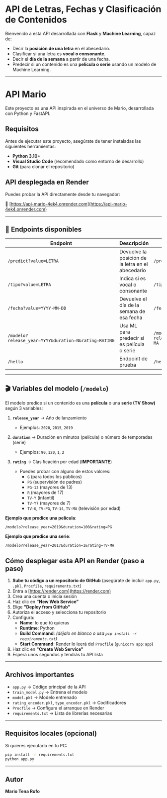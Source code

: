 #  API de Letras, Fechas y Clasificación de Contenidos

Bienvenido a esta API desarrollada con **Flask** y **Machine Learning**, capaz de:

- Decir la **posición de una letra** en el abecedario.
- Clasificar si una letra es **vocal o consonante**.
- Decir el **día de la semana** a partir de una fecha.
- Predecir si un contenido es una **película o serie** usando un modelo de Machine Learning.

---
# API Mario

Este proyecto es una API inspirada en el universo de Mario, desarrollada con Python y FastAPI.

##  Requisitos

Antes de ejecutar este proyecto, asegúrate de tener instaladas las siguientes herramientas:

- **Python 3.10+**  
- **Visual Studio Code** (recomendado como entorno de desarrollo)
- **Git** (para clonar el repositorio)

## API desplegada en Render

Puedes probar la API directamente desde tu navegador:

🔗 [https://api-mario-4ek4.onrender.com](https://api-mario-4ek4.onrender.com)

---

## 📌 Endpoints disponibles

| Endpoint | Descripción | Ejemplo |
|----------|-------------|---------|
| `/predict?value=LETRA` | Devuelve la posición de la letra en el abecedario | `/predict?value=a` |
| `/tipo?value=LETRA` | Indica si es vocal o consonante | `/tipo?value=e` |
| `/fecha?value=YYYY-MM-DD` | Devuelve el día de la semana de esa fecha | `/fecha?value=2025-04-22` |
| `/modelo?release_year=YYYY&duration=N&rating=RATING` | Usa ML para predecir si es película o serie | `/modelo?release_year=2017&duration=1&rating=TV-MA` |
| `/hello` | Endpoint de prueba | `/hello` |

---

## 🎬 Variables del modelo (`/modelo`)

El modelo predice si un contenido es una **película** o una **serie (TV Show)** según 3 variables:

1. **`release_year`** → Año de lanzamiento  
   - Ejemplos: `2020`, `2015`, `2019`

2. **`duration`** → Duración en minutos (película) o número de temporadas (serie)  
   - Ejemplos: `90`, `120`, `1`, `2`

3. **`rating`** → Clasificación por edad (**IMPORTANTE**)  
   - Puedes probar con alguno de estos valores:
     - `G` (para todos los públicos)
     - `PG` (supervisión de padres)
     - `PG-13` (mayores de 13)
     - `R` (mayores de 17)
     - `TV-Y` (infantil)
     - `TV-Y7` (mayores de 7)
     - `TV-G`, `TV-PG`, `TV-14`, `TV-MA` (televisión por edad)

**Ejemplo que predice una película**:
```
/modelo?release_year=2019&duration=100&rating=PG
```

**Ejemplo que predice una serie**:
```
/modelo?release_year=2017&duration=1&rating=TV-MA
```


## Cómo desplegar esta API en Render (paso a paso)

1. **Sube tu código a un repositorio de GitHub** (asegúrate de incluir `app.py`, `.pkl`, `Procfile`, `requirements.txt`)
2. Entra a [https://render.com](https://render.com)
3. Crea una cuenta o inicia sesión
4. Haz clic en **"New Web Service"**
5. Elige **"Deploy from GitHub"**
6. Autoriza el acceso y selecciona tu repositorio
7. Configura:
   - **Name**: lo que tú quieras
   - **Runtime**: Python
   - **Build Command**: *(déjalo en blanco o usa `pip install -r requirements.txt`)*
   - **Start Command**: Render lo leerá del `Procfile` (`gunicorn app:app`)
8. Haz clic en **"Create Web Service"**
9. Espera unos segundos y tendrás tu API lista

---

## Archivos importantes

- `app.py` → Código principal de la API
- `train_model.py` → Entrena el modelo
- `model.pkl` → Modelo entrenado
- `rating_encoder.pkl`, `type_encoder.pkl` → Codificadores
- `Procfile` → Configura el arranque en Render
- `requirements.txt` → Lista de librerías necesarias

---

## Requisitos locales (opcional)

Si quieres ejecutarlo en tu PC:

```bash
pip install -r requirements.txt
python app.py
```

---

## Autor

**Mario Tena Rufo**